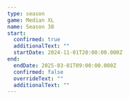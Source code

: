 ```yaml
---
type: season
game: Median XL
name: Season 38
start:
  confirmed: true
  additionalText: ""
  startDate: 2024-11-01T20:00:00.000Z
end:
  endDate: 2025-03-01T09:00:00.000Z
  confirmed: false
  overrideText: ""
  additionalText: ""
---
```

